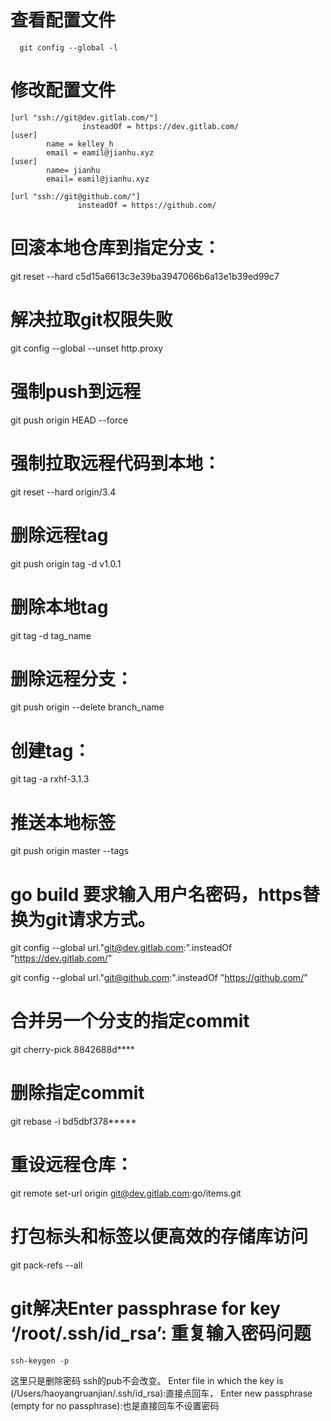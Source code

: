 # 查看配置文件

```  git config --global -l```


# 修改配置文件

```
[url "ssh://git@dev.gitlab.com/"]
                insteadOf = https://dev.gitlab.com/
[user]
        name = kelley_h
        email = eamil@jianhu.xyz
[user]
        name= jianhu
        email= eamil@jianhu.xyz

[url "ssh://git@github.com/"]
               insteadOf = https://github.com/

```


# 回滚本地仓库到指定分支：
git reset --hard c5d15a6613c3e39ba3947066b6a13e1b39ed99c7

# 解决拉取git权限失败
git config --global --unset http.proxy

# 强制push到远程
git push origin HEAD --force

# 强制拉取远程代码到本地：
git reset --hard origin/3.4

# 删除远程tag

git push origin  tag -d  v1.0.1

# 删除本地tag
git tag -d tag_name


# 删除远程分支：
git push origin --delete branch_name



# 创建tag：
git tag -a rxhf-3.1.3

# 推送本地标签
git push origin master --tags


# go build 要求输入用户名密码，https替换为git请求方式。

git config --global url."git@dev.gitlab.com:".insteadOf "https://dev.gitlab.com/"


git config --global url."git@github.com:".insteadOf "https://github.com/"

# 合并另一个分支的指定commit
git cherry-pick 8842688d****


# 删除指定commit
git rebase -i bd5dbf378*****


# 重设远程仓库：
git remote set-url origin git@dev.gitlab.com:go/items.git

# 打包标头和标签以便高效的存储库访问
git pack-refs --all

# git解决Enter passphrase for key ‘/root/.ssh/id_rsa’: 重复输入密码问题
``` 
ssh-keygen -p
```

这里只是删除密码 ssh的pub不会改变。
Enter file in which the key is (/Users/haoyangruanjian/.ssh/id_rsa):直接点回车，
Enter new passphrase (empty for no passphrase):也是直接回车不设置密码
